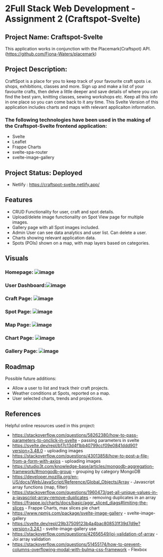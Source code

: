 # 2Full Stack Web Development - Assignment 2 (Craftspot-Svelte)
## Project Name: Craftspot-Svelte
This application works in conjunction with the Placemark(Craftspot) API. 
(https://github.com/Fiona-Waters/placemark)
## Project Description:
CraftSpot is a place for you to keep track of your favourite craft spots i.e. shops, exhibitions, classes and more. Sign up and make a list of your favourite crafts, then delve a little deeper and save details of where you can find the best yarn, knitting classes, sewing
workshops etc. Keep all this info in one place so you can come back to it any time. This Svelte Version of this application includes charts and maps with relevant applicaiton information.
### The following technologies have been used in the making of the Craftspot-Svelte frontend application:
* Svelte
* Leaflet
* Frappe Charts
* svelte-spa-router
* svelte-image-gallery

## Project Status: Deployed 
* Netlify : https://craftspot-svelte.netlify.app/ 

## Features
* CRUD Functionality for user, craft and spot details.
* Upload/delete image functionality on Spot View page for multiple images. 
* Gallery page with all Spot images included.
* Admin User can see data analytics and user list. Can delete a user.
* Charts showing relevant application data.
* Spots (POIs) shown on a map, with map layers based on categories.

## Visuals
### Homepage: ![image](https://user-images.githubusercontent.com/76408967/172057436-2db85f7d-6478-42e0-8da4-e7506ba8a79c.png)
### User Dashboard:![image](https://user-images.githubusercontent.com/76408967/172057482-8b8f69fc-013e-435f-8b56-c54b1a3be0ec.png)

### Craft Page: ![image](https://user-images.githubusercontent.com/76408967/172057497-53733f0b-2e0a-48e9-8289-b2dd3208baff.png)
### Spot Page: ![image](https://user-images.githubusercontent.com/76408967/172057516-6dca25cf-a062-4923-9076-da14b932753d.png)
### Map Page: ![image](https://user-images.githubusercontent.com/76408967/172057559-6af70d39-b497-4e5e-bc27-304564564c4f.png)
### Chart Page: ![image](https://user-images.githubusercontent.com/76408967/172057587-d89c0a7c-d1b3-46e0-8a41-b58d63b1f0bd.png)

### Gallery Page: ![image](https://user-images.githubusercontent.com/76408967/172057592-d65715d7-bb3d-4b61-bf48-c4fd8b37f5c1.png)

## Roadmap
Possible future additions:
* Allow a user to list and track their craft projects.
* Weather conditions at Spots, reported on a map.
* User selected charts, trends and projections.

## References
Helpful online resources used in this project:
* https://stackoverflow.com/questions/58262380/how-to-pass-parameters-to-onclick-in-svelte - passing parameters in svelte
* https://svelte.dev/repl/b17c13d4f1bb40799ccf09e0841ddd90?version=3.48.0 - uploading images
* https://stackoverflow.com/questions/43013858/how-to-post-a-file-from-a-form-with-axios - uploading images
* https://studio3t.com/knowledge-base/articles/mongodb-aggregation-framework/#mongodb-group - grouping by category MongoDB
* https://developer.mozilla.org/en-US/docs/Web/JavaScript/Reference/Global_Objects/Array - Javascript array functions (map, filter)
* https://stackoverflow.com/questions/1960473/get-all-unique-values-in-a-javascript-array-remove-duplicates - removing duplicates in an array
* https://frappe.io/charts/docs/basic/aggr_sliced_diags#limiting-the-slices - Frappe Charts, max slices pie chart
* https://www.npmjs.com/package/svelte-image-gallery - svelte-image-gallery
* https://svelte.dev/repl/29b37509123b4a4bac808531f39d7d9e?version=3.24.1  - svelte-image-gallery use
* https://stackoverflow.com/questions/42656549/joi-validation-of-array - Joi array validation
* https://stackoverflow.com/questions/51455174/how-to-prevent-columns-overflowing-modal-with-bulma-css-framework - Flexbox


